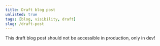 ```yaml
---
title: Draft blog post
unlisted: true
tags: [blog, visibility, draft]
slug: /draft-post
---
```


This draft blog post should not be accessible in production, only in dev!
